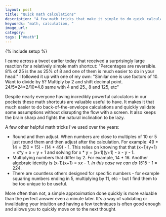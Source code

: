 ```yaml
---
layout: post
title: "Quick math calculations"
description: "A few math tricks that make it simple to do quick calculations and estimations."
keywords: "math, calculation, "
image_url:
category:
tags: ["#math"]
---
```

{% include setup %}

<amp-twitter width="609" height="274" layout="responsive" data-tweetid="1222729308935991298">
</amp-twitter>

I came across a tweet earlier today that received a surprisingly large reaction for a relatively simple math shortcut: "Percentages are reversible. 8% of 25 is the as 25% of 8 and one of them is much easier to do in your head." I followed it up with one of my own: "Similar one is use factors of 10. Want to divide by 5? Multiply by 2 and shift decimal point. 24/5=24*2/10=4.8 same with 4 and 25., 8 and 125, etc"

Despite nearly everyone having incredibly powerful calculators in our pockets these math shortcuts are valuable useful to have. It makes it that much easier to do back-of-the-envelope calculations and quickly validate some assumptions without disrupting the flow with a screen. It also keeps the brain sharp and fights the natural inclination to be lazy.

A few other helpful math tricks I've used over the years:

- Round and then adjust. When numbers are close to multiples of 10 or 5 just round them and then adjust after the calculation. For example: 49 * 14 = (50 * 15) - (14 + 49) - 1. This relies on knowing that that (x+1)(y+1) =  x*y + x + y + 1 and solving for x * y = (x+1)(y+1) - x - y - 1.
- Multiplying numbers that differ by 2. For example, 14 * 16. Another algebraic identity is (x-1)(x+1) = x*x - 1. In this case we can do 15*15 - 1 = 224.
- There are countless others designed for specific numbers - for example squaring numbers ending in 5, multiplying by 11, etc - but I find them to be too unique to be useful.

More often than not, a simple approximation done quickly is more valuable than the perfect answer even a minute later. It's a way of validating or invalidating your intuition and having a few techniques is often good enough and allows you to quickly move on to the next thought.
